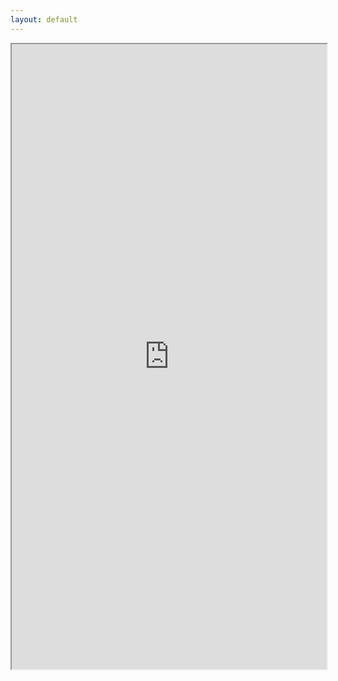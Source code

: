 ```yaml
---
layout: default
---
```


<iframe src="https://drive.google.com/file/d/1TE0iYu506c43Wzs4k6n-RER7pfTBKxyg/preview" width="100%" height="1000px" allow="autoplay"></iframe>